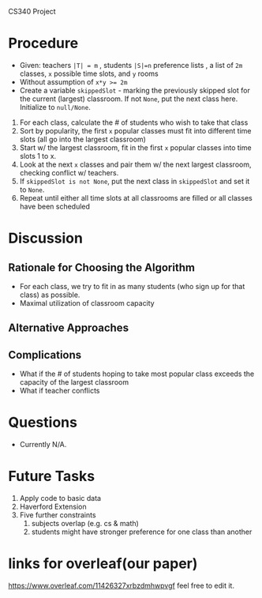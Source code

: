 CS340 Project
# Procedure
* Given: teachers `|T| = m` , students `|S|=n` preference lists , a list of `2m` classes,   `x` possible time slots, and `y` rooms
* Without assumption of `x*y >= 2m`
* Create a variable `skippedSlot` - marking the previously skipped slot for the current (largest) classroom. If not `None`, put the next class here. Initialize to `null/None`.
1. For each class, calculate the # of students who wish to take that class
2. Sort by popularity, the first `x` popular classes must fit into different time slots (all go into the largest classroom)
3. Start w/ the largest classroom, fit in the first `x` popular classes into time slots 1 to x.
4. Look at the next `x` classes and pair them w/ the next largest classroom, checking conflict w/ teachers.
5. If `skippedSlot is not None`, put the next class in `skippedSlot` and set it to `None`.
6. Repeat until either all time slots at all classrooms are filled or all classes have been scheduled

# Discussion
## Rationale for Choosing the Algorithm
* For each class, we try to fit in as many students (who sign up for that class) as possible.
* Maximal utilization of classroom capacity

## Alternative Approaches

## Complications
* What if the # of students hoping to take most popular class exceeds the capacity of the largest classroom
* What if teacher conflicts


# Questions
* Currently N/A.

# Future Tasks
1. Apply code to basic data
2. Haverford Extension
3. Five further constraints
	1. subjects overlap (e.g. cs & math)
	2. students might have stronger preference for one class than another
# links for overleaf(our paper)
https://www.overleaf.com/11426327xrbzdmhwpvgf
feel free to edit it.
